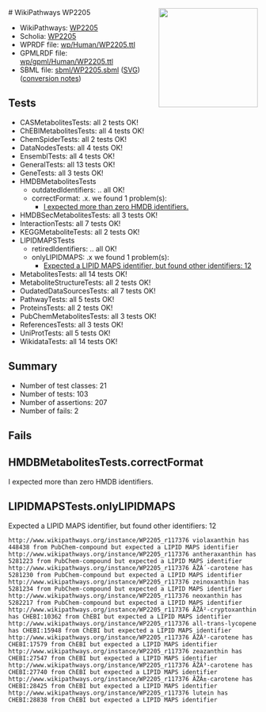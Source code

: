 <img style="float: right; width: 200px" src="../logo.png" />
# WikiPathways WP2205

* WikiPathways: [WP2205](https://identifiers.org/wikipathways:WP2205)
* Scholia: [WP2205](https://scholia.toolforge.org/wikipathways/WP2205)
* WPRDF file: [wp/Human/WP2205.ttl](../wp/Human/WP2205.ttl)
* GPMLRDF file: [wp/gpml/Human/WP2205.ttl](../wp/gpml/Human/WP2205.ttl)
* SBML file: [sbml/WP2205.sbml](../sbml/WP2205.sbml) ([SVG](../sbml/WP2205.svg)) ([conversion notes](../sbml/WP2205.txt))

## Tests
* CASMetabolitesTests: all 2 tests OK!
* ChEBIMetabolitesTests: all 4 tests OK!
* ChemSpiderTests: all 2 tests OK!
* DataNodesTests: all 4 tests OK!
* EnsemblTests: all 4 tests OK!
* GeneralTests: all 13 tests OK!
* GeneTests: all 3 tests OK!
* HMDBMetabolitesTests
    * outdatedIdentifiers: .. all OK!
    * correctFormat: .x. we found 1 problem(s):
        * [I expected more than zero HMDB identifiers.](#ad154c1e)
* HMDBSecMetabolitesTests: all 3 tests OK!
* InteractionTests: all 7 tests OK!
* KEGGMetaboliteTests: all 2 tests OK!
* LIPIDMAPSTests
    * retiredIdentifiers: .. all OK!
    * onlyLIPIDMAPS: .x we found 1 problem(s):
        * [Expected a LIPID MAPS identifier, but found other identifiers: 12](#d0bfb67a)
* MetabolitesTests: all 14 tests OK!
* MetaboliteStructureTests: all 2 tests OK!
* OudatedDataSourcesTests: all 7 tests OK!
* PathwayTests: all 5 tests OK!
* ProteinsTests: all 2 tests OK!
* PubChemMetabolitesTests: all 3 tests OK!
* ReferencesTests: all 3 tests OK!
* UniProtTests: all 5 tests OK!
* WikidataTests: all 14 tests OK!


## Summary

* Number of test classes: 21
* Number of tests: 103
* Number of assertions: 207
* Number of fails: 2

## Fails

<a name="ad154c1e" />

## HMDBMetabolitesTests.correctFormat

I expected more than zero HMDB identifiers.
<a name="d0bfb67a" />

## LIPIDMAPSTests.onlyLIPIDMAPS

Expected a LIPID MAPS identifier, but found other identifiers: 12
```
http://www.wikipathways.org/instance/WP2205_r117376 violaxanthin has 448438 from PubChem-compound but expected a LIPID MAPS identifier
http://www.wikipathways.org/instance/WP2205_r117376 antheraxanthin has 5281223 from PubChem-compound but expected a LIPID MAPS identifier
http://www.wikipathways.org/instance/WP2205_r117376 ÃŽÂ´-carotene has 5281230 from PubChem-compound but expected a LIPID MAPS identifier
http://www.wikipathways.org/instance/WP2205_r117376 zeinoxanthin has 5281234 from PubChem-compound but expected a LIPID MAPS identifier
http://www.wikipathways.org/instance/WP2205_r117376 neoxanthin has 5282217 from PubChem-compound but expected a LIPID MAPS identifier
http://www.wikipathways.org/instance/WP2205_r117376 ÃŽÂ²-cryptoxanthin has CHEBI:10362 from ChEBI but expected a LIPID MAPS identifier
http://www.wikipathways.org/instance/WP2205_r117376 all-trans-lycopene has CHEBI:15948 from ChEBI but expected a LIPID MAPS identifier
http://www.wikipathways.org/instance/WP2205_r117376 ÃŽÂ²-carotene has CHEBI:17579 from ChEBI but expected a LIPID MAPS identifier
http://www.wikipathways.org/instance/WP2205_r117376 zeazanthin has CHEBI:27547 from ChEBI but expected a LIPID MAPS identifier
http://www.wikipathways.org/instance/WP2205_r117376 ÃŽÂ³-carotene has CHEBI:27740 from ChEBI but expected a LIPID MAPS identifier
http://www.wikipathways.org/instance/WP2205_r117376 ÃŽÂ±-carotene has CHEBI:28425 from ChEBI but expected a LIPID MAPS identifier
http://www.wikipathways.org/instance/WP2205_r117376 lutein has CHEBI:28838 from ChEBI but expected a LIPID MAPS identifier
```

